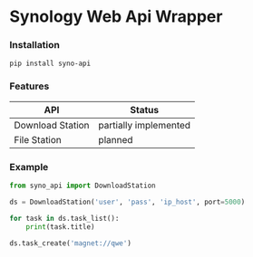 # Synology Web Api Wrapper


### Installation
```shell script
pip install syno-api
```

### Features
API | Status
--- | ---
Download Station | partially implemented
File Station | planned


### Example

```python
from syno_api import DownloadStation

ds = DownloadStation('user', 'pass', 'ip_host', port=5000)

for task in ds.task_list():
    print(task.title)

ds.task_create('magnet://qwe')
```